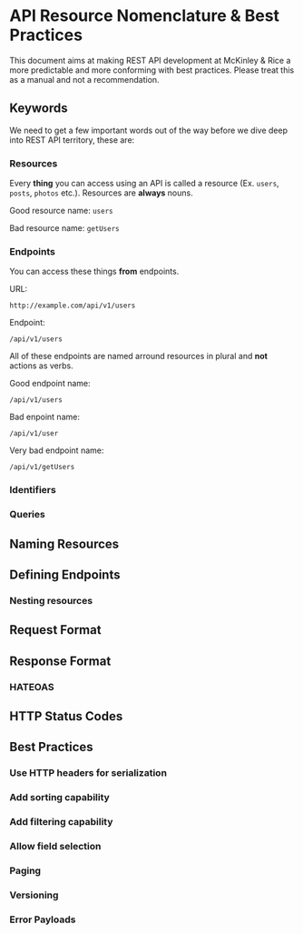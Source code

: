 # API Resource Nomenclature & Best Practices

This document aims at making REST API development at McKinley & Rice a more predictable and more conforming with best practices. Please treat this as a manual and not a recommendation.

## Keywords
We need to get a few important words out of the way before we dive deep into REST API territory, these are:

### Resources 
Every __thing__ you can access using an API is called a resource (Ex. `users`, `posts`, `photos` etc.). Resources are __always__ nouns.

Good resource name: `users`

Bad resource name: `getUsers`

### Endpoints
You can access these things __from__ endpoints. 

URL:
```
http://example.com/api/v1/users
```

Endpoint: 
```
/api/v1/users
```

All of these endpoints are named arround resources in plural and __not__ actions as verbs.

Good endpoint name:
```
/api/v1/users
```
Bad enpoint name: 
```
/api/v1/user
```
Very bad endpoint name: 
```
/api/v1/getUsers
```

### Identifiers
### Queries 

## Naming Resources

## Defining Endpoints

### Nesting resources

## Request Format

## Response Format

### HATEOAS

## HTTP Status Codes

## Best Practices 
### Use HTTP headers for serialization
### Add sorting capability
### Add filtering capability
### Allow field selection
### Paging
### Versioning 
### Error Payloads